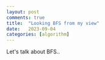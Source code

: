```yaml
---
layout: post
comments: true
title:  "Looking BFS from my view"
date:   2023-09-04 
categories: [algorithm]
---
```


Let's talk about BFS..
